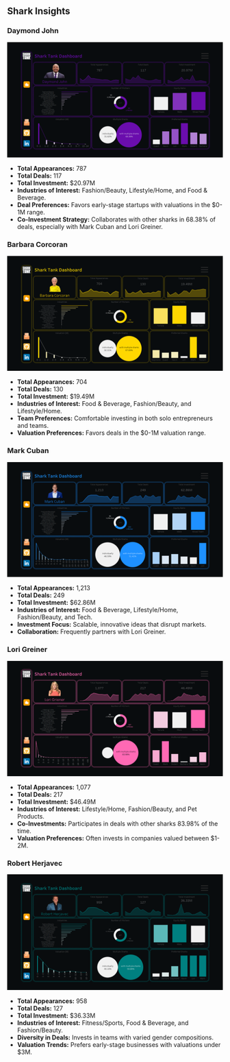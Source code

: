 ## Shark Insights

### Daymond John
![Daymond Dashboard](images/daymond_dashboard.png)
- **Total Appearances:** 787
- **Total Deals:** 117
- **Total Investment:** $20.97M
- **Industries of Interest:** Fashion/Beauty, Lifestyle/Home, and Food & Beverage.
- **Deal Preferences:** Favors early-stage startups with valuations in the $0-1M range.
- **Co-Investment Strategy:** Collaborates with other sharks in 68.38% of deals, especially with Mark Cuban and Lori Greiner.

### Barbara Corcoran
![Barbara Dashboard](images/barbara_dashboard.png)
- **Total Appearances:** 704
- **Total Deals:** 130
- **Total Investment:** $19.49M
- **Industries of Interest:** Food & Beverage, Fashion/Beauty, and Lifestyle/Home.
- **Team Preferences:** Comfortable investing in both solo entrepreneurs and teams.
- **Valuation Preferences:** Favors deals in the $0-1M valuation range.

### Mark Cuban
![Mark Dashboard](images/mark_dashboard.png)
- **Total Appearances:** 1,213
- **Total Deals:** 249
- **Total Investment:** $62.86M
- **Industries of Interest:** Food & Beverage, Lifestyle/Home, Fashion/Beauty, and Tech.
- **Investment Focus:** Scalable, innovative ideas that disrupt markets.
- **Collaboration:** Frequently partners with Lori Greiner.

### Lori Greiner
![Lori Dashboard](images/lori_dashboard.png)
- **Total Appearances:** 1,077
- **Total Deals:** 217
- **Total Investment:** $46.49M
- **Industries of Interest:** Lifestyle/Home, Fashion/Beauty, and Pet Products.
- **Co-Investments:** Participates in deals with other sharks 83.98% of the time.
- **Valuation Preferences:** Often invests in companies valued between $1-2M.

### Robert Herjavec
![Robert Dashboard](images/robert_dashboard.png)
- **Total Appearances:** 958
- **Total Deals:** 127
- **Total Investment:** $36.33M
- **Industries of Interest:** Fitness/Sports, Food & Beverage, and Fashion/Beauty.
- **Diversity in Deals:** Invests in teams with varied gender compositions.
- **Valuation Trends:** Prefers early-stage businesses with valuations under $3M.
